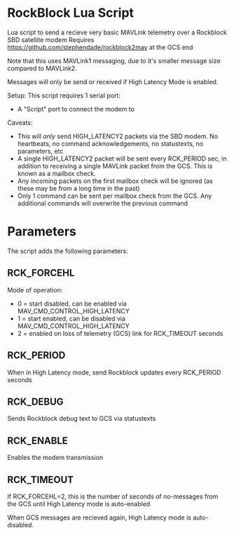 # RockBlock Lua Script

Lua script to send a recieve very basic MAVLink telemetry over a
Rockblock SBD satellite modem
Requires https://github.com/stephendade/rockblock2mav at the GCS end

Note that this uses MAVLink1 messaging, due to it's smaller message size compared
to MAVLink2.

Messages will only be send or received if High Latency Mode is enabled.

Setup:
This script requires 1 serial port:
- A "Script" port to connect the modem to

Caveats:
- This will *only* send HIGH_LATENCY2 packets via the SBD modem. No heartbeats, no command acknowledgements, no statustexts, no parameters, etc
- A single HIGH_LATENCY2 packet will be sent every RCK_PERIOD sec, in addition to receiving 
   a single MAVLink packet from the GCS. This is known as a mailbox check.
- Any incoming packets on the first mailbox check will be ignored (as these may be from a long time in the past)
- Only 1 command can be sent per mailbox check from the GCS. Any additional commands will overwrite the previous command

# Parameters

The script adds the following parameters:

## RCK_FORCEHL

Mode of operation:
- 0 = start disabled, can be enabled via MAV_CMD_CONTROL_HIGH_LATENCY
- 1 = start enabled, can be disabled via MAV_CMD_CONTROL_HIGH_LATENCY
- 2 = enabled on loss of telemetry (GCS) link for RCK_TIMEOUT seconds

## RCK_PERIOD

When in High Latency mode, send Rockblock updates every RCK_PERIOD seconds

## RCK_DEBUG

Sends Rockblock debug text to GCS via statustexts

## RCK_ENABLE

Enables the modem transmission

## RCK_TIMEOUT

If RCK_FORCEHL=2, this is the number of seconds of no-messages from the GCS until High Latency mode is auto-enabled

When GCS messages are recieved again, High Latency mode is auto-disabled.